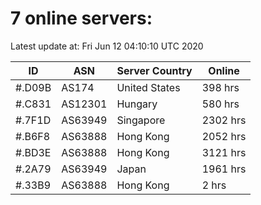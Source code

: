 # 7 online servers:

Latest update at: Fri Jun 12 04:10:10 UTC 2020

| ID | ASN | Server Country | Online |
| -- | --- | -------------- | ------ |
| #.D09B | AS174 | United States | 398 hrs |
| #.C831 | AS12301 | Hungary | 580 hrs |
| #.7F1D | AS63949 | Singapore | 2302 hrs |
| #.B6F8 | AS63888 | Hong Kong | 2052 hrs |
| #.BD3E | AS63888 | Hong Kong | 3121 hrs |
| #.2A79 | AS63949 | Japan | 1961 hrs |
| #.33B9 | AS63888 | Hong Kong | 2 hrs |

